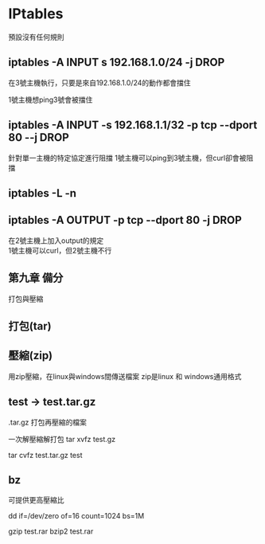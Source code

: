 # IPtables
預設沒有任何規則  

## iptables -A INPUT s 192.168.1.0/24 -j DROP
在3號主機執行，只要是來自192.168.1.0/24的動作都會擋住

1號主機想ping3號會被擋住
[](../../pic/iptables1.png)

## iptables -A INPUT -s 192.168.1.1/32 -p tcp --dport 80 --j DROP
針對單一主機的特定協定進行阻擋
1號主機可以ping到3號主機，但curl卻會被阻擋
[](../../pic/input.png)
## iptables -L -n
[](../../pic/iptables2.png)


## iptables -A OUTPUT -p tcp --dport 80 -j DROP
在2號主機上加入output的規定  
1號主機可以curl，但2號主機不行  
[](../../pic/output.png)

## 第九章 備分

打包與壓縮

## 打包(tar)
## 壓縮(zip)
用zip壓縮，在linux與windows間傳送檔案
zip是linux 和 windows通用格式
## test -> test.tar.gz

.tar.gz 打包再壓縮的檔案

一次解壓縮解打包
tar xvfz test.gz

tar cvfz test.tar.gz test

## bz
可提供更高壓縮比

dd if=/dev/zero of=16 count=1024 bs=1M

gzip test.rar
bzip2 test.rar
